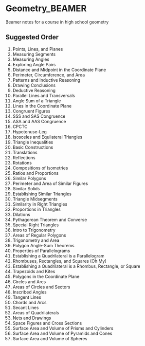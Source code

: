 # Geometry_BEAMER
Beamer notes for a course in high school geometry

## Suggested Order
<ol>
  <li>Points, Lines, and Planes</li>
  <li>Measuring Segments</li>
  <li>Measuring Angles</li>
  <li>Exploring Angle Pairs</li>
  <li>Distance and Midpoint in the Coordinate Plane</li>
  <li>Perimeter, Circumference, and Area</li>
  <li>Patterns and Inductive Reasoning</li>
  <li>Drawing Conclusions</li>
  <li>Deductive Reasoning</li>
  <li>Parallel Lines and Transversals</li>
  <li>Angle Sum of a Triangle</li>
  <li>Lines in the Coordinate Plane</li>
  <li>Congruent Figures</li>
  <li>SSS and SAS Congruence</li>
  <li>ASA and AAS Congruence</li>
  <li>CPCTC</li>
  <li>Hypotenuse-Leg</li>
  <li>Isosceles and Equilateral Triangles</li>
  <li>Triangle Inequalities</li>
  <li>Basic Constructions</li>
  <li>Translations</li>
  <li>Reflections</li>
  <li>Rotations</li>
  <li>Compositions of Isometries</li>
  <li>Ratios and Proportions</li>
  <li>Similar Polygons</li>
  <li>Perimeter and Area of Similar Figures</li>
  <li>Similar Solids</li>
  <li>Establishing Similar Triangles</li>
  <li>Triangle Midsegments</li>
  <li>Similarity in Right Triangles</li>
  <li>Proportions in Triangles</li>
  <li>Dilations</li>
  <li>Pythagorean Theorem and Converse</li>
  <li>Special Right Triangles</li>
  <li>Intro to Trigonometry</li>
  <li>Areas of Regular Polygons</li>
  <li>Trigonometry and Area</li>
  <li>Polygon Angle-Sum Theorems</li>
  <li>Properties of Parallelograms</li>
  <li>Establishing a Quadrilateral is a Parallelogram</li>
  <li>Rhombuses, Rectangles, and Squares (Oh My)</li>
  <li>Establishing a Quadrilateral is a Rhombus, Rectangle, or Square</li>
  <li>Trapezoids and Kites</li>
  <li>Polygons in the Coordinate Plane</li>
  <li>Circles and Arcs</li>
  <li>Areas of Circles and Sectors</li>
  <li>Inscribed Angles</li>
  <li>Tangent Lines</li>
  <li>Chords and Arcs</li>
  <li>Secant Lines</li>
  <li>Areas of Quadrilaterals</li>
  <li>Nets and Drawings</li>
  <li>Space Figures and Cross Sections</li>
  <li>Surface Area and Volume of Prisms and Cylinders</li>
  <li>Surface Area and Volume of Pyramids and Cones</li>
  <li>Surface Area and Volume of Spheres</li>
</ol>

